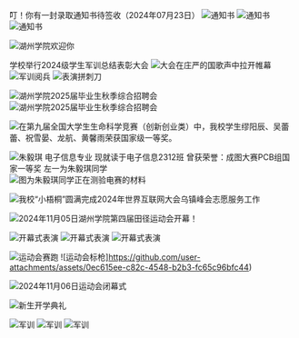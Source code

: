 
叮！你有一封录取通知书待签收（2024年07月23日）
![通知书](https://github.com/user-attachments/assets/8b7940b8-cb44-4164-a813-4713605efb1d)
![通知书](https://github.com/user-attachments/assets/e213d3b9-f0b7-475d-8789-e0009961f154)
![通知书](https://github.com/user-attachments/assets/159a1674-49f3-482b-bf4a-ce3f630e32b7)

![湖州学院欢迎你](https://github.com/user-attachments/assets/a85a8c54-4141-40c2-b53c-b3634b6a2174)


学校举行2024级学生军训总结表彰大会
![大会在庄严的国歌声中拉开帷幕](https://github.com/user-attachments/assets/f8f94cad-e4fd-4dc6-b7dd-49cf8df1aebe)
![军训阅兵](https://github.com/user-attachments/assets/fa426910-5f68-4f70-b2fa-e16ca7a4c8aa)
![表演拼刺刀](https://github.com/user-attachments/assets/79780432-8c57-4ba8-89a0-0fb191036cd1)


![湖州学院2025届毕业生秋季综合招聘会](https://github.com/user-attachments/assets/5cbfd47c-93c2-4a67-81e7-c6b0235b8f16)
![湖州学院2025届毕业生秋季综合招聘会](https://github.com/user-attachments/assets/6454b1e0-bcae-4f12-87a4-469ebf95d6e7)

![在第九届全国大学生生命科学竞赛（创新创业类）中，我校学生缪阳辰、吴蕾蕾、祝雪晏、龙航、黄馨雨荣获国家级一等奖。](https://github.com/user-attachments/assets/91748ec8-2c01-4172-b206-380526d2080d)

![朱毅琪 电子信息专业 现就读于电子信息2312班 曾获荣誉：成图大赛PCB组国家一等奖 左一为朱毅琪同学](https://github.com/user-attachments/assets/d998bc74-374e-4e8c-8f29-56cf311ad299)
![图为朱毅琪同学正在测验电赛的材料](https://github.com/user-attachments/assets/ea5949cf-4a87-45e5-b787-1cd2c95cbb85)

![我校“小梧桐”圆满完成2024年世界互联网大会乌镇峰会志愿服务工作](https://github.com/user-attachments/assets/7f3f76e9-9214-4e94-a03d-443ce9c4be95)

![2024年11月05日湖州学院第四届田径运动会开幕！](https://github.com/user-attachments/assets/27a5bc16-161e-4a72-be13-6589f8f9982d)

![开幕式表演](https://github.com/user-attachments/assets/3fc6b39b-ddc4-40f0-b78a-b959b4f1e0a2)
![开幕式表演](https://github.com/user-attachments/assets/c62b1436-8f8e-4419-bef5-fffd47a66c06)
![开幕式表演](https://github.com/user-attachments/assets/3a58090c-8da5-4d86-ae75-912f28a07ed5)

![运动会赛跑](https://github.com/user-attachments/assets/46c00bbd-70d0-48a7-ad2c-1fe1e5651d07)
![运动会标枪]https://github.com/user-attachments/assets/0ec615ee-c82c-4548-b2b3-fc65c96bfc44)

![2024年11月06日运动会闭幕式](https://github.com/user-attachments/assets/957e6344-5133-4b2b-805c-0b8a2f8acfb4)

![新生开学典礼](https://github.com/user-attachments/assets/b66f083d-a22a-43cb-a24e-f703a0d7314c)


![军训](https://github.com/user-attachments/assets/b674d28e-e101-4923-98eb-71628498cd22)
![军训](https://github.com/user-attachments/assets/f1eb4b48-1a12-4dc6-b28b-20c991120cc1)
![军训](https://github.com/user-attachments/assets/d1690390-9a6c-491e-b3fb-09884839483d)

